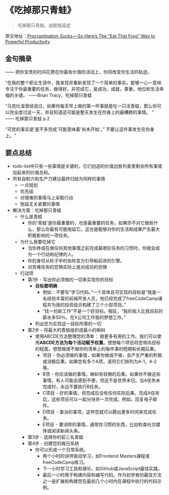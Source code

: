 # 《吃掉那只青蛙》

> 吃掉那只青蛙，战胜拖延症

原文地址：[Procrastination Sucks — So Here’s The “Eat That Frog” Way to Powerful Productivity](https://medium.freecodecamp.org/procrastination-sucks-so-heres-the-eat-that-frog-way-to-powerful-productivity-543b07ecf360)

## 金句摘录
—— 把你宝贵的时间花费在你最有价值的活动上，你将改变你生活的轨迹。

“在我的整个职业生涯中，我发现并重新发现了一个简单的事实。能够一心一意地专注于你最重要的任务，做得好，并完成它，是成功，成就，尊重，地位和生活幸福的关键。											——Brian Tracy，吃掉那只青蛙

“马克吐温曾经说过，如果你每天早上做的第一件事就是吃一只活青蛙，那么你可以完全度过这一天，并且知道这可能是整天发生在你身上的最糟糕的事情。 ” 											—— 吃掉那只青蛙  p.2

“可悲的事实是'差不多完成'可能意味着'尚未开始'。” 不要让这件事发生在你身上。“

## 要点总结

* todo-list中只有一些事情是关键的，它们创造的价值远胜列表里剩余所有事情加起来的价值总和。
* 所有自制力和生产力建议最终归结为同样的事情
	* 一点规划
	* 优先级
	* 对很难的事情马上采取行动
	* 拖延无关紧要的事情
* 解决方案：吃掉那只青蛙
	* 什么是青蛙
		* 你的'青蛙'是你最重要的，也是最重要的任务，如果你不对它做些什么，那么你最有可能拖延它。这也是能够对你的生活和成果产生最大积极影响的一项任务。
	* 为什么我要吃掉它
		* 当你养成在做任何其他事情之前完成最艰巨任务的习惯时，你就会成为一个行动和纪律的人。
		* 你的身份从轮子中的齿轮变为引导船前进的引擎。
		* 对苦难任务的恐惧实际上是对成功的恐惧
	* 行动项
		* 第1步 - 写出你必须做的一切来实现你的目标
			* **目标要明确**
				* 例如：不要写“学习代码。”一个具体且可实现的目标是“我是一名经验丰富的前端开发人员，他已经完成了freeCodeCamp课程并为我的投资组合构建了三个小型项目。”
				* “找一份新工作”不是一个好目标。相反，“我的收入比我目前的薪水多50％，在X公司工作我的梦想工作。”
			* 列出您为实现这一目标所需的一切
		* 第2步 - 将最大的青蛙组织成最小的蝌蚪
			* 使用ABCDE方法整理您的清单： 做更多有用的工作。我们可以使用**ABCDE方法为每个活动赋予权重**。想想每个项目将您带向目标的程度。想想做或不做你的清单上的每件事的短期和长期后果。
				* 项目  - 你必须做的事情，如果你做或不做，会产生严重的积极或消极后果。如果您有多个A项，请将它们排列为A-1，A-2等。
				* B项  - 你应该做的事情。蝌蚪有轻微的后果。如果你不做这些事情，有人可能会感到不便，但这不是世界末日。当A任务未完成时，永远不要执行B任务。
				* C项目  - 好的事情，但完成后没有任何实际后果。完成A任务后，这些项目可以一起分块并一次完成。例如，回复电子邮件。
				* D项目  - 委派的事项，这样您就可以腾出更多时间来完成任务。
				* E项目  - 要消除的事情。通常你习惯的东西，比如检查社交媒体或阅读新闻头条。
		* 第3步 - 选择你的前三名青蛙
		* 第4步 - 创建您的每日系统
			* 你可以形成一个日常系统。
				* 两个小时的讲师驱动学习，如Frontend Masters课程或freeCodeCamp练习。
				* 下一小时学习工具和理论，如Github或JavaScript最佳实践。
				* 最后一小时用于构建内容和编写代码。作为初学者的最佳方法之一是扩展和构建您在最初几个小时内在课程中执行的代码示例。
